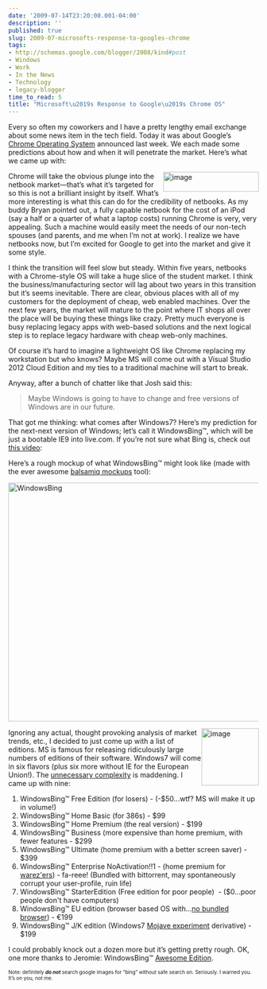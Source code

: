 ```yaml
---
date: '2009-07-14T23:20:00.001-04:00'
description: ''
published: true
slug: 2009-07-microsofts-response-to-googles-chrome
tags:
- http://schemas.google.com/blogger/2008/kind#post
- Windows
- Work
- In the News
- Technology
- legacy-blogger
time_to_read: 5
title: "Microsoft\u2019s Response to Google\u2019s Chrome OS"
---
```


<p>Every so often my coworkers and I have a pretty lengthy email exchange about some news item in the tech field. Today it was about Google’s <a href="http://googleblog.blogspot.com/2009/07/introducing-google-chrome-os.html">Chrome Operating System</a> announced last week. We each made some predictions about how and when it will penetrate the market. Here’s what we came up with:</p>
<p><img align="right" alt="image" border="0" height="40" src="http://lh6.ggpht.com/_IKD9WtY5kxU/Sl1LDxFNbPI/AAAAAAAAAWA/ylIJmffYzCQ/image%5B15%5D.png" style="border-right-width: 0px; display: inline; border-top-width: 0px; border-bottom-width: 0px; margin-left: 0px; border-left-width: 0px; margin-right: 0px;" title="image" width="192" />Chrome will take the obvious plunge into the netbook market—that’s what it’s targeted for so this is not a brilliant insight by itself. What’s more interesting is what this can do for the credibility of netbooks. As my buddy Bryan pointed out, a fully capable netbook for the cost of an iPod (say a half or a quarter of what a laptop costs) running Chrome is very, very appealing. Such a machine would easily meet the needs of our non-tech spouses (and parents, and me when I’m not at work). I realize we have netbooks now, but I’m excited for Google to get into the market and give it some style.</p>
<p>I think the transition will feel slow but steady. Within five years, netbooks with a Chrome-style OS will take a huge slice of the student market. I think the business/manufacturing sector will lag about two years in this transition but it’s seems inevitable. There are clear, obvious places with all of my customers for the deployment of cheap, web enabled machines. Over the next few years, the market will mature to the point where IT shops all over the place will be buying these things like crazy. Pretty much everyone is busy replacing legacy apps with web-based solutions and the next logical step is to replace legacy hardware with cheap web-only machines.</p>
<p>Of course it’s hard to imagine a lightweight OS like Chrome replacing my workstation but who knows? Maybe MS will come out with a Visual Studio 2012 Cloud Edition and my ties to a traditional machine will start to break. </p>
<p>Anyway, after a bunch of chatter like that Josh said this:</p>
<blockquote> 
<p>Maybe Windows is going to have to change and free versions of Windows are in our future.</p>
</blockquote>
<p>That got me thinking: what comes after Windows7? Here’s my prediction for the next-next version of Windows; let’s call it WindowsBing™, which will be just a bootable IE9 into live.com. If you’re not sure what Bing is, check out <a href="http://www.collegehumor.com/video:1915736">this video</a>:</p>  <p align="center"></p>
<p>Here’s a rough mockup of what WindowsBing™ might look like (made with the ever awesome <a href="http://www.balsamiq.com/products/mockups">balsamiq mockups</a> tool):</p>
<p><img alt="WindowsBing" border="0" height="480" src="http://lh4.ggpht.com/_IKD9WtY5kxU/Sl1LEm-Y_VI/AAAAAAAAAWI/8f-jcFTXrPs/WindowsBing%5B13%5D.png" style="border-right-width: 0px; display: block; float: none; border-top-width: 0px; border-bottom-width: 0px; margin-left: auto; border-left-width: 0px; margin-right: auto;" title="WindowsBing" width="576" /> </p>
<p><img align="right" alt="image" border="0" height="115" src="http://lh5.ggpht.com/_IKD9WtY5kxU/Sl1LEO93EfI/AAAAAAAAAWE/h8385DR8W34/image%5B14%5D.png" style="border-right-width: 0px; display: inline; border-top-width: 0px; border-bottom-width: 0px; margin-left: 0px; border-left-width: 0px; margin-right: 0px;" title="image" width="115" />Ignoring any actual, thought provoking analysis of market trends, etc., I decided to just come up with a list of editions. MS is famous for releasing ridiculously large numbers of editions of their software. Windows7 will come in six flavors (plus six more without IE for the European Union!). The <a href="http://en.wikipedia.org/wiki/Windows_7_editions#Comparison_chart">unnecessary complexity</a> is maddening. I came up with nine:</p>  <ol>   <li>WindowsBing™ Free Edition (for losers) - (-$50...wtf? MS will make it up in volume!) </li>    <li>WindowsBing™ Home Basic (for 386s) - $99 </li>    <li>WindowsBing™ Home Premium (the real version) - $199 </li>    <li>WindowsBing™ Business (more expensive than home premium, with fewer features - $299 </li>    <li>WindowsBing™ Ultimate (home premium with a better screen saver) - $399 </li>    <li>WindowsBing™ Enterprise NoActivation!!1 - (home premium for <a href="http://en.wikipedia.org/wiki/Warez">warez'ers</a>) - fa-reee! (Bundled with bittorrent, may spontaneously corrupt your user-profile, ruin life) </li>    <li>WindowsBing™ StarterEdition (Free edition for poor people)&#160; - ($0...poor people don't have computers) </li>    <li>WindowsBing™ EU edition (browser based OS with...<a href="http://news.bbc.co.uk/2/hi/business/7834792.stm">no bundled browser</a>) - €199 </li>    <li>WindowsBing™ J/K edition (Windows7 <a href="http://en.wikipedia.org/wiki/The_Mojave_Experiment">Mojave experiment</a> derivative) - $199 </li> </ol>
<p>I could probably knock out a dozen more but it’s getting pretty rough. OK, one more thanks to Jeromie: WindowsBing™ <a href="http://www.codinghorror.com/blog/archives/001283.html">Awesome Edition</a>.</p>
<p></p>
<p><font size="1">Note: definitely <strong><em>do not </em></strong>search google images for “bing” without safe search on. Seriously. I warned you. It’s on you, not me. </font></p>
